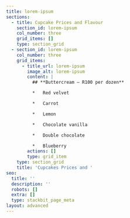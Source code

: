 ```yaml
---
title: lorem-ipsum
sections:
  - title: Cupcake Prices and Flavour
    section_id: lorem-ipsum
    col_number: three
    grid_items: []
    type: section_grid
  - section_id: lorem-ipsum
    col_number: three
    grid_items:
      - title_url: lorem-ipsum
        image_alt: lorem-ipsum
        content: |
          ## **Buttercream – R100 per dozen**

          *   Red velvet

          *   Carrot

          *   Lemon

          *   Chocolate vanilla

          *   Double chocolate

          *   Blueberry
        actions: []
        type: grid_item
    type: section_grid
    title: 'Cupcakes Prices and '
seo:
  title: ''
  description: ''
  robots: []
  extra: []
  type: stackbit_page_meta
layout: advanced
---
```

